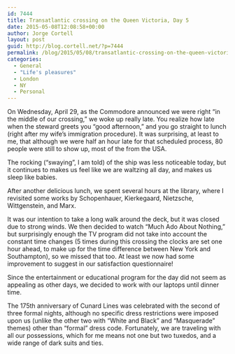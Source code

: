 ```yaml
---
id: 7444
title: Transatlantic crossing on the Queen Victoria, Day 5
date: 2015-05-08T12:08:58+00:00
author: Jorge Cortell
layout: post
guid: http://blog.cortell.net/?p=7444
permalink: /blog/2015/05/08/transatlantic-crossing-on-the-queen-victoria-day-5/
categories:
  - General
  - "Life's pleasures"
  - London
  - NY
  - Personal
---
```

On Wednesday, April 29, as the Commodore announced we were right “in the middle of our crossing,” we woke up really late. You realize how late when the steward greets you “good afternoon,” and you go straight to lunch (right after my wife’s immigration procedure). It was surprising, at least to me, that although we were half an hour late for that scheduled process, 80 people were still to show up, most of the from the USA.

The rocking (“swaying”, I am told) of the ship was less noticeable today, but it continues to makes us feel like we are waltzing all day, and makes us sleep like babies.

After another delicious lunch, we spent several hours at the library, where I revisited some works by Schopenhauer, Kierkegaard, Nietzsche, Wittgenstein, and Marx.

It was our intention to take a long walk around the deck, but it was closed due to strong winds. We then decided to watch “Much Ado About Nothing,” but surprisingly enough the TV program did not take into account the constant time changes (5 times during this crossing the clocks are set one hour ahead, to make up for the time difference between New York and Southampton), so we missed that too. At least we now had some improvement to suggest in our satisfaction questionnaire!

Since the entertainment or educational program for the day did not seem as appealing as other days, we decided to work with our laptops until dinner time.

The 175th anniversary of Cunard Lines was celebrated with the second of three formal nights, although no specific dress restrictions were imposed upon us (unlike the other two with “White and Black” and “Masquerade” themes) other than “formal” dress code. Fortunately, we are traveling with all our possessions, which for me means not one but two tuxedos, and a wide range of dark suits and ties.